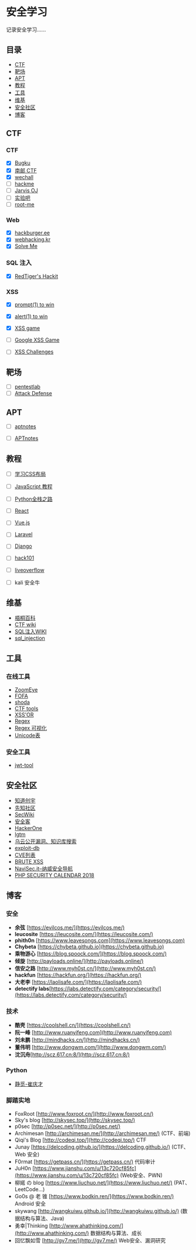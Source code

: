 # 安全学习
记录安全学习......


## 目录
- [CTF](#CTF)
- [靶场](#靶场)
- [APT](#APT)
- [教程](#教程)
- [工具](#工具)
- [维基](#维基)
- [安全社区](#安全社区)
- [博客](#博客)






## CTF

### CTF
- [x] [Bugku](http://ctf.bugku.com/challenges)
- [x] [南邮 CTF](https://cgctf.nuptsast.com/challenges#Web)
- [x] [wechall](https://www.wechall.net/challs)
- [ ] [hackme](https://hackme.inndy.tw/scoreboard/)
- [ ] [Jarvis OJ](https://www.jarvisoj.com/challenges)
- [ ] [实验吧](http://www.shiyanbar.com/)
- [ ] [root-me](https://www.root-me.org/)

### Web
- [x] [hackburger.ee](https://hackburger.ee/challenge/)
- [x] [webhacking.kr](http://webhacking.kr/index.php?mode=challenge)
- [x] [Solve Me](http://solveme.peng.kr/chall/p/1)

### SQL 注入
- [x] [RedTiger's Hackit](http://redtiger.labs.overthewire.org/)

### XSS
- [x] [prompt(1) to win](http://prompt.ml/0)
- [x] [alert(1) to win](https://alf.nu/alert1)
- [x] [XSS game](https://xss-game.appspot.com/)
- [ ] [Google XSS Game](https://www.xssgame.com/)
- [ ] [XSS Challenges](http://xss-quiz.int21h.jp/)


## 靶场
- [ ] [pentestlab](https://pentesterlab.com/)
- [ ] [Attack Defense](https://attackdefense.com/)

## APT
- [ ] [aptnotes](https://github.com/aptnotes/data)
- [ ] [APTnotes](https://github.com/kbandla/APTnotes)


## 教程
- [ ] [学习CSS布局](http://zh.learnlayout.com/)
- [ ] [JavaScript 教程](https://wangdoc.com/javascript/)
- [ ] [Python全栈之路](https://blog.ansheng.me/article/python-full-stack-way)
- [ ] [React](https://yubolun.com/react-learn-1-1/)
- [ ] [Vue.js](https://vuejscaff.com/courses)
- [ ] [Laravel](https://laravel-china.org/courses)
- [ ] [Django](https://www.zmrenwu.com/tutorials/)
- [ ] [hack101](https://www.hacker101.com/)
- [ ] [liveoverflow](http://liveoverflow.com/)
- [ ] kali 安全牛


## 维基

- [梧桐百科](https://tricking.io/)
- [CTF wiki](https://ctf-wiki.github.io/ctf-wiki/)
- [SQL注入WIKI](http://sqlwiki.radare.cn/#/)
- [sql_injection](https://websec.ca/kb/sql_injection)


## 工具

### 在线工具
- [ZoomEye](https://www.zoomeye.org/)
- [FOFA](https://fofa.so/)
- [shoda](https://www.shodan.io/)
- [CTF tools](http://ctf.ssleye.com/)
- [XSS'OR](http://xssor.io/)
- [Regex](https://regex101.com/)
- [Regex 可视化](https://regexper.com/)
- [Unicode表](https://unicode-table.com/en/#unified-canadian-aboriginal-syllabics)

### 安全工具
- [jwt-tool](https://github.com/ticarpi/jwt_tool)


## 安全社区
- [知道创宇](https://paper.seebug.org/)
- [先知社区 ](https://xz.aliyun.com/)
- [SecWiki ](https://www.sec-wiki.com/skill/2)
- [安全客 ](https://www.anquanke.com/knowledge)
- [HackerOne ](https://hackerone.com/hacktivity?sort_type=popular&filter=type%3Ahacker-published&page=1)
- [lgtm ](https://lgtm.com/blog)
- [乌云公开漏洞、知识库搜索](http://wooyun.jozxing.cc/)
- [exploit-db](https://www.exploit-db.com/)
- [CVE列表](http://cve.mitre.org/)
- [BRUTE XSS](http://brutelogic.com.br/blog/)
- [NaviSec.it–纳威安全导航](https://navisec.it/)
- [PHP SECURITY CALENDAR 2018](https://www.ripstech.com/php-security-calendar-2018/)


## 博客

### 安全
- **余弦** [https://evilcos.me/](https://evilcos.me/)
- **leucosite** [https://leucosite.com/](https://leucosite.com/)
- **phith0n** [https://www.leavesongs.com](https://www.leavesongs.com)
- **Chybeta** [https://chybeta.github.io](https://chybeta.github.io)
- **乘物游心** [https://blog.spoock.com/](https://blog.spoock.com/)
- **倾旋** [http://payloads.online/](http://payloads.online/)
- **信安之路** [http://www.myh0st.cn/](http://www.myh0st.cn/)
- **hackfun** [https://hackfun.org/](https://hackfun.org/)
- **大老李** [https://laolisafe.com/](https://laolisafe.com/)
- **detectify labs**[https://labs.detectify.com/category/security/](https://labs.detectify.com/category/security/)

### 技术

- **酷壳** [https://coolshell.cn/](https://coolshell.cn/)
- **阮一峰** [http://www.ruanyifeng.com](http://www.ruanyifeng.com)
- **刘未鹏** [http://mindhacks.cn/](http://mindhacks.cn/)
- **董伟明** [http://www.dongwm.com/](http://www.dongwm.com/)
- **沈沉舟**[http://scz.617.cn:8/](http://scz.617.cn:8/)

### Python 
- [静觅-崔庆才](https://cuiqingcai.com/)

### 脚踏实地
- FoxRoot [http://www.foxroot.cn/](http://www.foxroot.cn/)
- Sky's blog [http://skysec.top/](http://skysec.top/)
- p0sec [http://p0sec.net/](http://p0sec.net/)
- Archimesan [http://archimesan.me/](http://archimesan.me/)  (CTF、前端)
- Qiqi's Blog [http://codeqi.top/](http://codeqi.top/) CTF
- Junay [https://delcoding.github.io/](https://delcoding.github.io/) (CTF、Web 安全)
- F0rmat [https://getpass.cn/](https://getpass.cn/)  代码审计
- JuH0n [https://www.jianshu.com/u/13c720cf85fc](https://www.jianshu.com/u/13c720cf85fc) (Web安全、PWN)
- 柳婼 の blog [https://www.liuchuo.net/](https://www.liuchuo.net/) (PAT、LeetCode...)
- Go0s @ 老 锥 [https://www.bodkin.ren/](https://www.bodkin.ren/) Android 安全
- skywang [http://wangkuiwu.github.io/](http://wangkuiwu.github.io/) (数据结构与算法、Java)
- 勇幸\|Thinking [http://www.ahathinking.com/](http://www.ahathinking.com/)  数据结构与算法、成长
- 回忆飘如雪 [http://gv7.me/](http://gv7.me/) Web安全、漏洞研究



